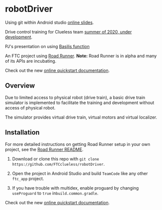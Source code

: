 # robotDriver

Using git within Android studio [online slides](https://docs.google.com/presentation/d/1LqPM6QersylS3Qat3jKbnGSkmfw6Yn31QVBdmx-aKUw/edit?usp=sharing).

Drive control training for Clueless team [summer of 2020, under development](https://docs.google.com/presentation/d/1zO_mQBujyA_bK-_M9h-GlggaW8oOwIQXXye-5kuiDGc/edit?usp=sharing).

PJ's presentation on using [Basilis function](https://docs.google.com/presentation/d/1f4CBV3Apb0LXTFRgdjRp2Ln-6gZAC-ifClVGUwdN-xA/edit?usp=sharing)

An FTC project using [Road Runner](https://github.com/acmerobotics/road-runner). **Note:** Road Runner is in alpha and many of its APIs are incubating.

Check out the new [online quickstart documentation](https://acme-robotics.gitbook.io/road-runner/quickstart/introduction).

## Overview

Due to limited access to physical robot (drive train), a basic drive train simulator is implemented to facilitate the training and development without access of physical robot.

The simulator provides virtual drive train, virtual motors and virtual localizer. 


## Installation

For more detailed instructions on getting Road Runner setup in your own project, see the [Road Runner README](https://github.com/acmerobotics/road-runner#core).

1. Download or clone this repo with `git clone https://github.com/FTCclueless/robotDriver`.

2. Open the project in Android Studio and build `TeamCode` like any other `ftc_app` project.

3. If you have trouble with multidex, enable proguard by changing `useProguard` to `true` in`build.common.gradle`.





Check out the new [online quickstart documentation](https://acme-robotics.gitbook.io/road-runner/quickstart/introduction).

